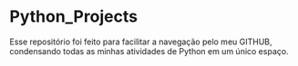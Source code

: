 # Python_Projects

Esse repositório foi feito para facilitar a navegação pelo meu GITHUB, condensando todas as minhas atividades de Python em um único espaço.
